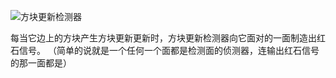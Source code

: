 ![方块更新检测器](block:betterwithmods:buddy_block)

每当它边上的方块产生方块更新更新时，方块更新检测器向它面对的一面制造出红石信号。
（简单的说就是一个任何一个面都是检测面的侦测器，连输出红石信号的那一面都是）